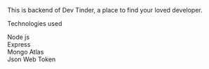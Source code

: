 

This is backend of Dev Tinder, a place to find your loved developer.

Technologies used <br>

Node js <br>
Express <br>
Mongo Atlas <br>
Json Web Token  <br>


